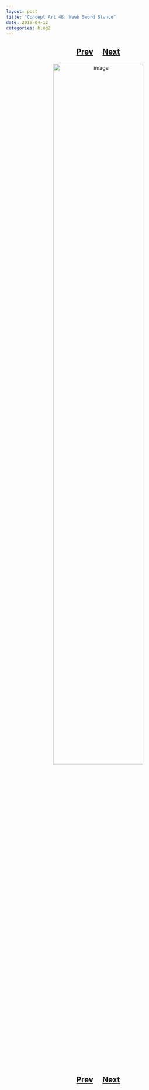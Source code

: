```yaml
---
layout: post
title: "Concept Art 48: Weeb Sword Stance"
date: 2019-04-12
categories: blog2
---
```


<h2>
  <p style="text-align:center;">
    <a href="/wingsofthechorus/archive/2019/04/10/conceptart47">Prev</a>
    &nbsp;&nbsp;&nbsp;
    <a href="/wingsofthechorus/archive/2019/04/14/conceptart49">Next</a>
  </p>
</h2>

<p style="text-align:center;">
  <img src="/wingsofthechorus/images/conceptart/ca48.png" width="70%" alt="image"/>
</p>

<h2>
  <p style="text-align:center;">
    <a href="/wingsofthechorus/archive/2019/04/10/conceptart47">Prev</a>
    &nbsp;&nbsp;&nbsp;
    <a href="/wingsofthechorus/archive/2019/04/14/conceptart49">Next</a>
  </p>
</h2>
